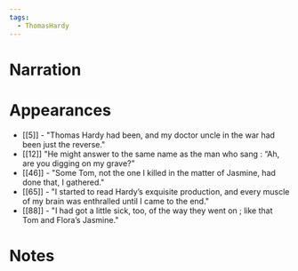 ```yaml
---
tags:
  - ThomasHardy
---
```

# Narration
# Appearances
- [[5]] - "Thomas Hardy had been, and my doctor uncle in the war had been just the reverse."
- [[12]] "He might answer to the same name as the man who sang : “Ah, are you digging on my grave?”
- [[46]] - "Some Tom, not the one I killed in the matter of Jasmine, had done that, I gathered."
- [[65]] - "I started to read Hardy’s exquisite production, and every muscle of my brain was enthralled until I came to the end."
- [[88]] - "I had got a little sick, too, of the way they went on ; like that Tom and Flora’s Jasmine."
# Notes
